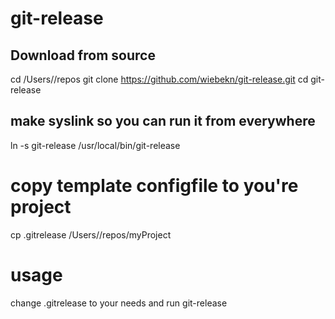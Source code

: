 # git-release

## Download from source
cd /Users/<user>/repos
git clone https://github.com/wiebekn/git-release.git
cd git-release

## make syslink so you can run it from everywhere
ln -s git-release /usr/local/bin/git-release

# copy template configfile to you're project
cp .gitrelease /Users/<user>/repos/myProject

# usage
change .gitrelease to your needs
and run git-release